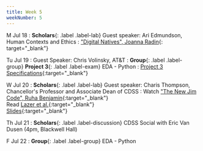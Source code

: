 ```yaml
---
title: Week 5
weekNumber: 5
---
```


M Jul 18
: **Scholars**{: .label .label-lab} Guest speaker: Ari Edmundson, Human Contexts and Ethics
  : ["Digital Natives", Joanna Radin](https://drive.google.com/file/d/1UZQTHCE5nlj-zva-FNmJmAjVmDVmiLQY/view?usp=sharing){: target="_blank"}

Tu Jul 19
: Guest Speaker: Chris Volinsky, AT&T
: **Group**{: .label .label-group} **Project 3**{: .label .label-exam} EDA - Python
  : [Project 3 Specifications]({{site.baseurl}}/rpd_project/#project-3-exploratory-data-analysis-python){:target="_blank"} 

W Jul 20
: **Scholars**{: .label .label-lab} Guest speaker: Charis Thompson, Chancellor's Professor and Associate Dean of CDSS
  : Watch ["The New Jim Code", Ruha Benjamin](https://www.youtube.com/watch?v=JahO1-saibU){:target="_blank"}
  <br/>Read [Lazer et al.](https://www.science.org/doi/10.1126/science.aaz8170){:target="_blank"}
  <br/>[Slides](https://drive.google.com/file/d/1mTDY54E9dGLlyRVeiu2e6Qmw882hknTE/view?usp=sharing){:target="_blank"}
  

Th Jul 21
: **Scholars**{: .label .label-discussion} CDSS Social with Eric Van Dusen (4pm, Blackwell Hall)

F Jul 22
: **Group**{: .label .label-group} EDA - Python
